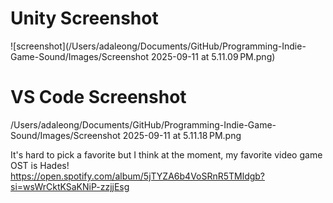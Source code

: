# Unity Screenshot
![screenshot](/Users/adaleong/Documents/GitHub/Programming-Indie-Game-Sound/Images/Screenshot 2025-09-11 at 5.11.09 PM.png)

# VS Code Screenshot
/Users/adaleong/Documents/GitHub/Programming-Indie-Game-Sound/Images/Screenshot 2025-09-11 at 5.11.18 PM.png

It's hard to pick a favorite but I think at the moment, my favorite video game OST is Hades! https://open.spotify.com/album/5jTYZA6b4VoSRnR5TMldgb?si=wsWrCktKSaKNiP-zzjjEsg